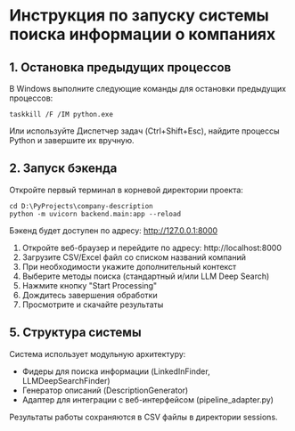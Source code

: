# Инструкция по запуску системы поиска информации о компаниях

## 1. Остановка предыдущих процессов

В Windows выполните следующие команды для остановки предыдущих процессов:

```
taskkill /F /IM python.exe
```

Или используйте Диспетчер задач (Ctrl+Shift+Esc), найдите процессы Python и завершите их вручную.

## 2. Запуск бэкенда

Откройте первый терминал в корневой директории проекта:

```
cd D:\PyProjects\company-description
python -m uvicorn backend.main:app --reload
```

Бэкенд будет доступен по адресу: http://127.0.0.1:8000

<!-- ## 3. Запуск фронтенда

Откройте второй терминал в корневой директории проекта:

```
cd D:\PyProjects\company-description
python -m http.server 8001 --directory frontend
```

Фронтенд будет доступен по адресу: http://localhost:8001

## 4. Использование системы -->

1. Откройте веб-браузер и перейдите по адресу: http://localhost:8000
2. Загрузите CSV/Excel файл со списком названий компаний
3. При необходимости укажите дополнительный контекст
4. Выберите методы поиска (стандартный и/или LLM Deep Search)
5. Нажмите кнопку "Start Processing"
6. Дождитесь завершения обработки
7. Просмотрите и скачайте результаты

## 5. Структура системы

Система использует модульную архитектуру:
- Фидеры для поиска информации (LinkedInFinder, LLMDeepSearchFinder)
- Генератор описаний (DescriptionGenerator)
- Адаптер для интеграции с веб-интерфейсом (pipeline_adapter.py)

Результаты работы сохраняются в CSV файлы в директории sessions. 